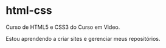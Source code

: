 # html-css
Curso de HTML5 e CSS3 do Curso em Video.

Estou aprendendo a criar sites e gerenciar meus repositórios.